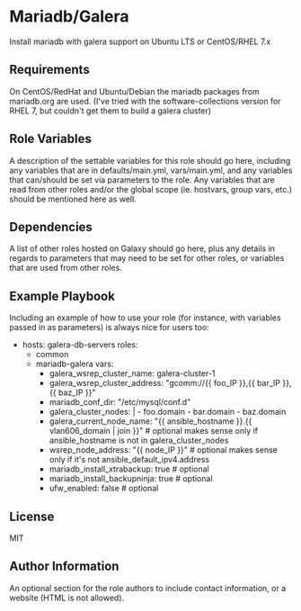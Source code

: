 Mariadb/Galera
==============

Install mariadb with galera support on Ubuntu LTS or CentOS/RHEL 7.x

Requirements
------------

On CentOS/RedHat and Ubuntu/Debian the mariadb packages from mariadb.org are used. (I've tried with the software-collections version for RHEL 7, but couldn't get them to build a galera cluster)

Role Variables
--------------

A description of the settable variables for this role should go here, including any variables that are in defaults/main.yml, vars/main.yml, and any variables that can/should be set via parameters to the role. Any variables that are read from other roles and/or the global scope (ie. hostvars, group vars, etc.) should be mentioned here as well.

Dependencies
------------

A list of other roles hosted on Galaxy should go here, plus any details in regards to parameters that may need to be set for other roles, or variables that are used from other roles.

Example Playbook
----------------

Including an example of how to use your role (for instance, with variables passed in as parameters) is always nice for users too:

  - hosts: galera-db-servers
    roles:
      - common
      - mariadb-galera
    vars:
          - galera_wsrep_cluster_name: galera-cluster-1
          - galera_wsrep_cluster_address: "gcomm://{{ foo_IP }},{{ bar_IP }},{{ baz_IP }}"
          - mariadb_conf_dir: "/etc/mysql/conf.d"
          - galera_cluster_nodes: |
                  - foo.domain
                  - bar.domain
                  - baz.domain
          - galera_current_node_name: "{{ ansible_hostname }}.{{ vlan606_domain | join }}" # optional makes sense only if ansible_hostname is not in galera_cluster_nodes
          - wsrep_node_address: "{{ node_IP }}" # optional makes sense only if it's not ansible_default_ipv4.address
          - mariadb_install_xtrabackup: true  # optional
          - mariadb_install_backupninja: true # optional
          - ufw_enabled: false                # optional


License
-------

MIT

Author Information
------------------

An optional section for the role authors to include contact information, or a website (HTML is not allowed).
